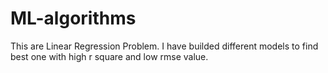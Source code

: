 # ML-algorithms
This are  Linear Regression Problem.
I have builded different models to find best one with high r square and low rmse value.
